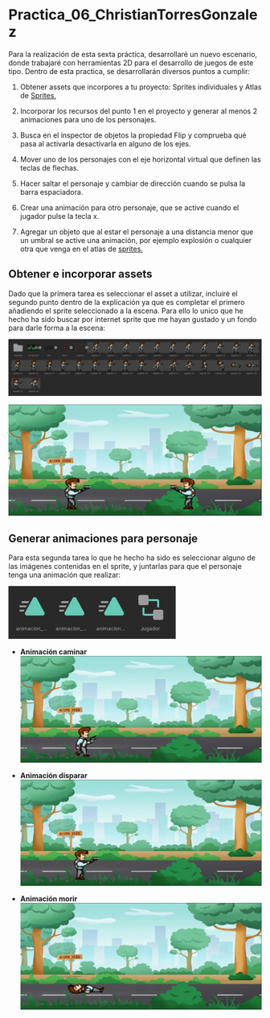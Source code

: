 # Practica_06_ChristianTorresGonzalez

Para la realización de esta sexta práctica, desarrollaré un nuevo escenario,  donde trabajaré con herramientas 2D para el desarrollo de juegos de este tipo. Dentro de esta practica, se desarrollarán diversos puntos a cumplir:
1.  Obtener assets que incorpores a tu proyecto: Sprites individuales y Atlas de  [Sprites.](https://campusdoctoradoyposgrado2122.ull.es/mod/resource/view.php?id=21711 "Sprites.")
2.  Incorporar los recursos del punto 1 en el proyecto y generar al menos 2 animaciones para uno de los personajes.
3.  Busca en el inspector de objetos la propiedad Flip y comprueba qué pasa al activarla desactivarla en alguno de los ejes.
4.  Mover uno de los personajes con el eje horizontal virtual que definen las teclas de flechas.
5.  Hacer saltar el personaje y cambiar de dirección cuando se pulsa la barra espaciadora.  
    
6.  Crear una animación para otro personaje, que se active cuando el jugador pulse la tecla x.
7.  Agregar un objeto que al estar el personaje a una distancia menor que un umbral se active una animación, por ejemplo explosión o cualquier otra que venga en el atlas de  [sprites.](https://campusdoctoradoyposgrado2122.ull.es/mod/resource/view.php?id=21711 "Sprites.")   

## Obtener e incorporar assets
Dado que la primera tarea es seleccionar el asset a utilizar, incluiré el segundo punto dentro de la explicación ya que es completar el primero añadiendo el sprite seleccionado a la escena. Para ello lo unico que he hecho ha sido buscar por internet sprite que me hayan gustado y un fondo para darle forma a la escena:

 ![Alt text](/img/sprite.png)
 
 ![Alt text](/img/fondo.png)

## Generar animaciones para personaje
Para esta segunda tarea lo que he hecho ha sido es seleccionar alguno de las imágenes contenidas en el sprite, y juntarlas para que el personaje tenga una animación que realizar:
 
 ![Alt text](/img/animaciones.png)
 
- **Animación caminar**
 ![Alt text](/img/caminar.gif)
 
 - **Animación disparar**
 ![Alt text](/img/disparar.gif)
 
 - **Animación morir**
 ![Alt text](/img/morir.gif)
